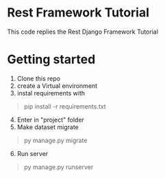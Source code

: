 # Rest Framework Tutorial
This code replies the Rest Django Framework Tutorial

# Getting started
 1. Clone this repo
 2. create a Virtual environment
 3. instal requirements with
 > pip install -r requirements.txt
 4. Enter in "project" folder
 5. Make dataset migrate
 > py manage.py migrate
 6. Run server
 > py manage.py runserver
